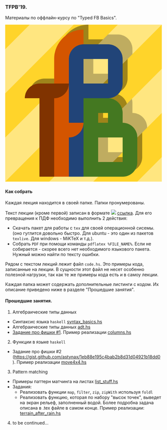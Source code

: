 ### TFPB'19.

Материалы по оффлайн-курсу по "Typed FB Basics".

![logo](./assets/tfpb.png)


#### Как собрать

Каждая лекция находится в своей папке. Папки пронумерованы. 

Текст лекции (кроме первой) записан в формате <img src="https://latex.codecogs.com/gif.latex?O_t=\LaTeX" /> [ссылка](https://ru.wikipedia.org/wiki/TeX). Для его превращения к ПДФ необходимо выполнить 2 действия:
- Скачать пакет для работы с `tex` для своей операционной сисемы. (оно гуглится довольно быстро. Для ubuntu - это один из пакетов `texlive`. Для windows - MiKTeX и т.д.).
- Собрать `PDF` при помощи команды `pdflatex %FILE_NAME%`. Если не собирается - скорее всего нет необходимого языкового пакета. Нужный можно найти по тексту ошибки.

Рядом с текстом лекций лежит файл `code.hs`. Это примеры кода, записанные на лекции. В сущности этот файл не несет особенно полезной нагрузки, так как те же примеры кода есть и в самоу лекции. 

Каждая папка может содержать дополнительные листинги с кодом. Их описание приведено ниже в разделе "Прошедшие занятия".


#### Прошедшие занятия.

01. Алгебраические типы данных 
   - Синтаксис языка `haskell` [syntax_basics.hs](01_algebraic_data_types/syntax_basics.hs)
   - Алгебраические типы данных [adt.hs](01_algebraic_data_types/adt.hs)
   - [Задание про фишки #1](https://gist.github.com/astynax/1eb88e195c4bab2b8d31d04921b18dd0). Пример реализации [columns.hs](01_algebraic_data_types/columns.hs)
02. Функции в языке `haskell`
   - Задание про фишки #2 (https://gist.github.com/astynax/1eb88e195c4bab2b8d31d04921b18dd0). Пример реализации [move4x4.hs](02_functions_in_haskell/move4x4.hs)
03. Pattern matching
   - Примеры паттерн матчинга на листах [list_stuff.hs](03_pattern_matching/list_stuff.hs)
   - Задания:
       - Реализовать функции `map`, `filter`, `zip`, `zipWith` используя `foldl`
       - Реализовать функцию, которая по набору "высок точек", выведет на экран рельеф, заполненный водой. Более подробна задача описана в .tex файле в самом конце. Пример реализации: [terrain_after_rain.hs](03_pattern_matching/terrain_after_rain.hs)
04. to be continued...
